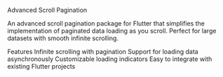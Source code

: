 Advanced Scroll Pagination

An advanced scroll pagination package for Flutter that simplifies the implementation of paginated data loading as you scroll. Perfect for large datasets with smooth infinite scrolling.

Features
Infinite scrolling with pagination
Support for loading data asynchronously
Customizable loading indicators
Easy to integrate with existing Flutter projects